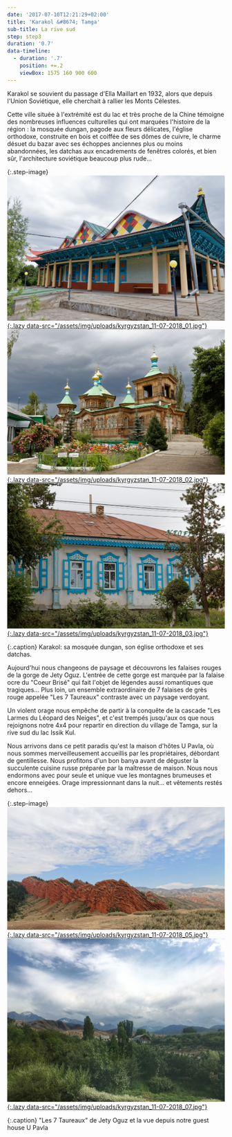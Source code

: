 ```yaml
---
date: '2017-07-10T12:21:29+02:00'
title: 'Karakol &#8674; Tamga'
sub-title: La rive sud
step: step3
duration: '0.7'
data-timeline:
  - duration: '.7'
    position: +=.2
    viewBox: 1575 160 900 600
---
```

Karakol se souvient du passage d'Ella Maillart en 1932, alors que depuis l'Union Soviétique, elle cherchait à rallier les Monts Célestes.

Cette ville située à l'extrémité est du lac et très proche de la Chine témoigne des nombreuses influences culturelles qui ont marquées l'histoire de la région : la mosquée dungan, pagode aux fleurs délicates, l'église orthodoxe, construite en bois et coiffée de ses dômes de cuivre, le charme désuet du bazar avec ses échoppes anciennes plus ou moins abandonnées, les datchas aux encadrements de fenêtres colorés, et bien sûr, l'architecture soviétique beaucoup plus rude...

{:.step-image}
[![](/assets/img/uploads/kyrgyzstan_11-07-2018_01.jpg){:.lazy data-src="/assets/img/uploads/kyrgyzstan_11-07-2018_01.jpg"}](/assets/img/uploads/kyrgyzstan_11-07-2018_01.jpg "Mosquée dungan")
[![](/assets/img/uploads/kyrgyzstan_11-07-2018_02.jpg){:.lazy data-src="/assets/img/uploads/kyrgyzstan_11-07-2018_02.jpg"}](/assets/img/uploads/kyrgyzstan_11-07-2018_02.jpg "Eglise orthodoxe")
[![](/assets/img/uploads/kyrgyzstan_11-07-2018_03.jpg){:.lazy data-src="/assets/img/uploads/kyrgyzstan_11-07-2018_03.jpg"}](/assets/img/uploads/kyrgyzstan_11-07-2018_03.jpg "Eglise orthodoxe")

{:.caption}
Karakol: sa mosquée dungan, son église orthodoxe et ses datchas.

Aujourd'hui nous changeons de paysage et découvrons les falaises rouges de la gorge de Jety Oguz. L'entrée de cette gorge est marquée par la falaise ocre du "Coeur Brisé" qui fait l'objet de légendes aussi romantiques que tragiques... Plus loin, un ensemble extraordinaire de 7 falaises de grès rouge appelée "Les 7 Taureaux" contraste avec un paysage verdoyant.

Un violent orage nous empêche de partir à la conquête de la cascade "Les Larmes du Léopard des Neiges", et c'est trempés jusqu'aux os que nous rejoignons notre 4x4 pour repartir en direction du village de Tamga, sur la rive sud du lac Issik Kul. 

Nous arrivons dans ce petit paradis qu'est la maison d'hôtes U Pavla, où nous sommes merveilleusement accueillis par les propriétaires, débordant de gentillesse. Nous profitons d'un bon banya avant de déguster la succulente cuisine russe préparée par la maîtresse de maison. Nous nous endormons avec pour seule et unique vue les montagnes brumeuses et encore enneigées. Orage impressionnant dans la nuit... et vêtements restés dehors...


{:.step-image}
[![](/assets/img/uploads/kyrgyzstan_11-07-2018_05.jpg){:.lazy data-src="/assets/img/uploads/kyrgyzstan_11-07-2018_05.jpg"}](/assets/img/uploads/kyrgyzstan_11-07-2018_05.jpg "Jety Oguz Les 7 Taureaux")
[![](/assets/img/uploads/kyrgyzstan_11-07-2018_07.jpg){:.lazy data-src="/assets/img/uploads/kyrgyzstan_11-07-2018_07.jpg"}](/assets/img/uploads/kyrgyzstan_11-07-2018_07.jpg "Tamga")

{:.caption}
"Les 7 Taureaux" de Jety Oguz et la vue depuis notre guest house U Pavla
